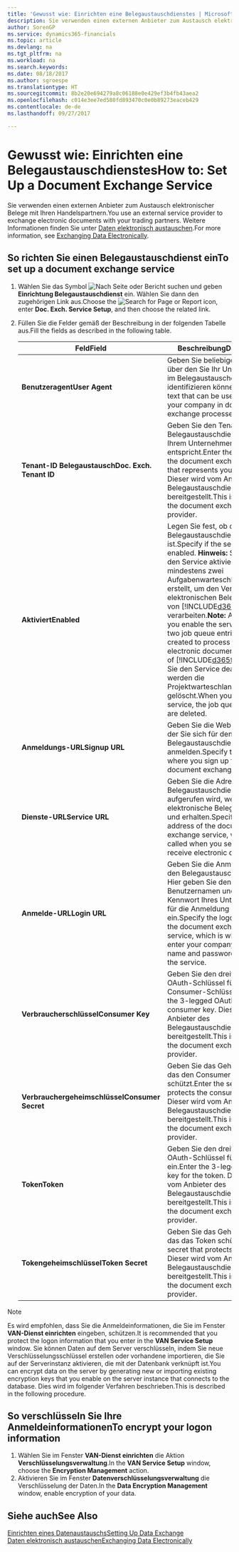 ```yaml
---
title: 'Gewusst wie: Einrichten eine Belegaustauschdienstes | Microsoft Docs'
description: Sie verwenden einen externen Anbieter zum Austausch elektronischer Belege mit Ihren Handelspartnern.
author: SorenGP
ms.service: dynamics365-financials
ms.topic: article
ms.devlang: na
ms.tgt_pltfrm: na
ms.workload: na
ms.search.keywords: 
ms.date: 08/18/2017
ms.author: sgroespe
ms.translationtype: HT
ms.sourcegitcommit: 8b2e20e694279a8c06188e0e429ef3b4fb43aea2
ms.openlocfilehash: c014e3ee7ed580fd893470c0e0b89273eaceb429
ms.contentlocale: de-de
ms.lasthandoff: 09/27/2017

---
```

# <a name="how-to-set-up-a-document-exchange-service"></a><span data-ttu-id="fb4f5-103">Gewusst wie: Einrichten eine Belegaustauschdienstes</span><span class="sxs-lookup"><span data-stu-id="fb4f5-103">How to: Set Up a Document Exchange Service</span></span>
<span data-ttu-id="fb4f5-104">Sie verwenden einen externen Anbieter zum Austausch elektronischer Belege mit Ihren Handelspartnern.</span><span class="sxs-lookup"><span data-stu-id="fb4f5-104">You use an external service provider to exchange electronic documents with your trading partners.</span></span> <span data-ttu-id="fb4f5-105">Weitere Informationen finden Sie unter [Daten elektronisch austauschen](across-data-exchange.md).</span><span class="sxs-lookup"><span data-stu-id="fb4f5-105">For more information, see [Exchanging Data Electronically](across-data-exchange.md).</span></span>  

## <a name="to-set-up-a-document-exchange-service"></a><span data-ttu-id="fb4f5-106">So richten Sie einen Belegaustauschdienst ein</span><span class="sxs-lookup"><span data-stu-id="fb4f5-106">To set up a document exchange service</span></span>  
1. <span data-ttu-id="fb4f5-107">Wählen Sie das Symbol ![Nach Seite oder Bericht suchen](media/ui-search/search_small.png "Nach Seite oder Bericht suchen") und geben **Einrichtung Belegaustauschdienst** ein. Wählen Sie dann den zugehörigen Link aus.</span><span class="sxs-lookup"><span data-stu-id="fb4f5-107">Choose the ![Search for Page or Report](media/ui-search/search_small.png "Search for Page or Report icon") icon, enter **Doc. Exch. Service Setup**, and then choose the related link.</span></span>  
2. <span data-ttu-id="fb4f5-108">Füllen Sie die Felder gemäß der Beschreibung in der folgenden Tabelle aus.</span><span class="sxs-lookup"><span data-stu-id="fb4f5-108">Fill the fields as described in the following table.</span></span>  

    |<span data-ttu-id="fb4f5-109">Feld</span><span class="sxs-lookup"><span data-stu-id="fb4f5-109">Field</span></span>|<span data-ttu-id="fb4f5-110">Beschreibung</span><span class="sxs-lookup"><span data-stu-id="fb4f5-110">Description</span></span>|  
    |---------------------------------|---------------------------------------|  
    |<span data-ttu-id="fb4f5-111">**Benutzeragent**</span><span class="sxs-lookup"><span data-stu-id="fb4f5-111">**User Agent**</span></span>|<span data-ttu-id="fb4f5-112">Geben Sie beliebigen Text ein, über den Sie Ihr Unternehmen im Belegaustauschdienst identifizieren können</span><span class="sxs-lookup"><span data-stu-id="fb4f5-112">Enter any text that can be used to identify your company in document exchange processes.</span></span>|  
    |<span data-ttu-id="fb4f5-113">**Tenant-ID Belegaustausch**</span><span class="sxs-lookup"><span data-stu-id="fb4f5-113">**Doc. Exch. Tenant ID**</span></span>|<span data-ttu-id="fb4f5-114">Geben Sie den Tenant beim Belegaustauschdienst an, der Ihrem Unternehmen entspricht.</span><span class="sxs-lookup"><span data-stu-id="fb4f5-114">Enter the tenant in the document exchange service that represents your company.</span></span> <span data-ttu-id="fb4f5-115">Dieser wird vom Anbieter des Belegaustauschdienstes bereitgestellt.</span><span class="sxs-lookup"><span data-stu-id="fb4f5-115">This is provided by the document exchange service provider.</span></span>|  
    |<span data-ttu-id="fb4f5-116">**Aktiviert**</span><span class="sxs-lookup"><span data-stu-id="fb4f5-116">**Enabled**</span></span>|<span data-ttu-id="fb4f5-117">Legen Sie fest, ob der Belegaustauschdienst aktiviert ist.</span><span class="sxs-lookup"><span data-stu-id="fb4f5-117">Specify if the service is enabled.</span></span> <span data-ttu-id="fb4f5-118">**Hinweis:**  Sobald Sie den Service aktivieren, werden mindestens zwei Aufgabenwarteschlangenposten erstellt, um den Verkehr von elektronischen Belegen zu und von [!INCLUDE[d365fin](includes/d365fin_md.md)] zu verarbeiten.</span><span class="sxs-lookup"><span data-stu-id="fb4f5-118">**Note:**  As soon as you enable the service, at least two job queue entries are created to process the traffic of electronic documents in and out of [!INCLUDE[d365fin](includes/d365fin_md.md)].</span></span> <span data-ttu-id="fb4f5-119">Wenn Sie den Service deaktivieren, werden die Projektwarteschlangenposten gelöscht.</span><span class="sxs-lookup"><span data-stu-id="fb4f5-119">When you disable the service, the job queue entries are deleted.</span></span>|  
    |<span data-ttu-id="fb4f5-120">**Anmeldungs-URL**</span><span class="sxs-lookup"><span data-stu-id="fb4f5-120">**Signup URL**</span></span>|<span data-ttu-id="fb4f5-121">Geben Sie die Webseite an, auf der Sie sich für den Belegaustauschdienst anmelden.</span><span class="sxs-lookup"><span data-stu-id="fb4f5-121">Specify the web page where you sign up for the document exchange service.</span></span>|  
    |<span data-ttu-id="fb4f5-122">**Dienste-URL**</span><span class="sxs-lookup"><span data-stu-id="fb4f5-122">**Service URL**</span></span>|<span data-ttu-id="fb4f5-123">Geben Sie die Adresse des Belegaustauschdienst an, die aufgerufen wird, wenn Sie elektronische Belege versenden und erhalten.</span><span class="sxs-lookup"><span data-stu-id="fb4f5-123">Specify the address of the document exchange service, which will be called when you send and receive electronic documents.</span></span>|  
    |<span data-ttu-id="fb4f5-124">**Anmelde-URL**</span><span class="sxs-lookup"><span data-stu-id="fb4f5-124">**Login URL**</span></span>|<span data-ttu-id="fb4f5-125">Geben Sie die Anmeldeseite für den Belegaustauschdienst an. Hier geben Sie den Benutzernamen und das Kennwort Ihres Unternehmens für die Anmeldung beim Service ein.</span><span class="sxs-lookup"><span data-stu-id="fb4f5-125">Specify the logon page for the document exchange service, which is where you enter your company’s user name and password to log on to the service.</span></span>|  
    |<span data-ttu-id="fb4f5-126">**Verbraucherschlüssel**</span><span class="sxs-lookup"><span data-stu-id="fb4f5-126">**Consumer Key**</span></span>|<span data-ttu-id="fb4f5-127">Geben Sie den dreiteiligen OAuth-Schlüssel für den Consumer-Schlüssel ein.</span><span class="sxs-lookup"><span data-stu-id="fb4f5-127">Enter the 3-legged OAuth key for the consumer key.</span></span> <span data-ttu-id="fb4f5-128">Dieser wird vom Anbieter des Belegaustauschdienstes bereitgestellt.</span><span class="sxs-lookup"><span data-stu-id="fb4f5-128">This is provided by the document exchange service provider.</span></span>|  
    |<span data-ttu-id="fb4f5-129">**Verbrauchergeheimschlüssel**</span><span class="sxs-lookup"><span data-stu-id="fb4f5-129">**Consumer Secret**</span></span>|<span data-ttu-id="fb4f5-130">Geben Sie das Geheimnis ein, das den Consumer-Schlüssel schützt.</span><span class="sxs-lookup"><span data-stu-id="fb4f5-130">Enter the secret that protects the consumer key.</span></span> <span data-ttu-id="fb4f5-131">Dieser wird vom Anbieter des Belegaustauschdienstes bereitgestellt.</span><span class="sxs-lookup"><span data-stu-id="fb4f5-131">This is provided by the document exchange service provider.</span></span>|  
    |<span data-ttu-id="fb4f5-132">**Token**</span><span class="sxs-lookup"><span data-stu-id="fb4f5-132">**Token**</span></span>|<span data-ttu-id="fb4f5-133">Geben Sie den dreiteiligen OAuth-Schlüssel für das Token ein.</span><span class="sxs-lookup"><span data-stu-id="fb4f5-133">Enter the 3-legged OAuth key for the token.</span></span> <span data-ttu-id="fb4f5-134">Dieser wird vom Anbieter des Belegaustauschdienstes bereitgestellt.</span><span class="sxs-lookup"><span data-stu-id="fb4f5-134">This is provided by the document exchange service provider.</span></span>|  
    |<span data-ttu-id="fb4f5-135">**Tokengeheimschlüssel**</span><span class="sxs-lookup"><span data-stu-id="fb4f5-135">**Token Secret**</span></span>|<span data-ttu-id="fb4f5-136">Geben Sie das Geheimnis ein, das das Token schützt.</span><span class="sxs-lookup"><span data-stu-id="fb4f5-136">Enter the secret that protects the token.</span></span> <span data-ttu-id="fb4f5-137">Dieser wird vom Anbieter des Belegaustauschdienstes bereitgestellt.</span><span class="sxs-lookup"><span data-stu-id="fb4f5-137">This is provided by the document exchange service provider.</span></span>|  

> [!NOTE]  
>  <span data-ttu-id="fb4f5-138">Es wird empfohlen, dass Sie die Anmeldeinformationen, die Sie im Fenster **VAN-Dienst einrichten** eingeben, schützen.</span><span class="sxs-lookup"><span data-stu-id="fb4f5-138">It is recommended that you protect the logon information that you enter in the **VAN Service Setup** window.</span></span> <span data-ttu-id="fb4f5-139">Sie können Daten auf dem Server verschlüsseln, indem Sie neue Verschlüsselungsschlüssel erstellen oder vorhandene importieren, die Sie auf der Serverinstanz aktivieren, die mit der Datenbank verknüpft ist.</span><span class="sxs-lookup"><span data-stu-id="fb4f5-139">You can encrypt data on the server by generating new or importing existing encryption keys that you enable on the server instance that connects to the database.</span></span> <span data-ttu-id="fb4f5-140">Dies wird im folgender Verfahren beschrieben.</span><span class="sxs-lookup"><span data-stu-id="fb4f5-140">This is described in the following procedure.</span></span>  

## <a name="to-encrypt-your-logon-information"></a><span data-ttu-id="fb4f5-141">So verschlüsseln Sie Ihre Anmeldeinformationen</span><span class="sxs-lookup"><span data-stu-id="fb4f5-141">To encrypt your logon information</span></span>  
1. <span data-ttu-id="fb4f5-142">Wählen Sie im Fenster **VAN-Dienst einrichten** die Aktion **Verschlüsselungsverwaltung**.</span><span class="sxs-lookup"><span data-stu-id="fb4f5-142">In the **VAN Service Setup** window, choose the **Encryption Management** action.</span></span>  
2. <span data-ttu-id="fb4f5-143">Aktivieren Sie im Fenster **Datenverschlüsselungsverwaltung** die Verschlüsselung der Daten.</span><span class="sxs-lookup"><span data-stu-id="fb4f5-143">In the **Data Encryption Management** window, enable encryption of your data.</span></span> <!--For more information, see [Manage Data Encryption](../manage-data-encryption.md).-->  

## <a name="see-also"></a><span data-ttu-id="fb4f5-144">Siehe auch</span><span class="sxs-lookup"><span data-stu-id="fb4f5-144">See Also</span></span>  
[<span data-ttu-id="fb4f5-145">Einrichten eines Datenaustauschs</span><span class="sxs-lookup"><span data-stu-id="fb4f5-145">Setting Up Data Exchange</span></span>](across-set-up-data-exchange.md)  
[<span data-ttu-id="fb4f5-146">Daten elektronisch austauschen</span><span class="sxs-lookup"><span data-stu-id="fb4f5-146">Exchanging Data Electronically</span></span>](across-data-exchange.md)

